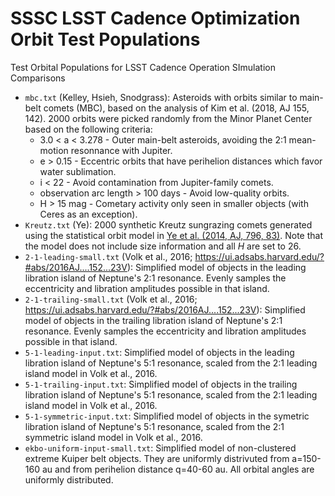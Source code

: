 # SSSC LSST Cadence Optimization Orbit Test Populations
Test Orbital Populations for LSST Cadence Operation SImulation Comparisons 

* `mbc.txt` (Kelley, Hsieh, Snodgrass): Asteroids with orbits similar to main-belt comets (MBC), based on the analysis of Kim et al. (2018, AJ 155, 142).  2000 orbits were picked randomly from the Minor Planet Center based on the following criteria:
  * 3.0 < a < 3.278 - Outer main-belt asteroids, avoiding the 2:1 mean-motion resonnance with Jupiter.
  * e > 0.15 - Eccentric orbits that have perihelion distances which favor water sublimation.
  * i < 22 - Avoid contamination from Jupiter-family comets.
  * observation arc length > 100 days - Avoid low-quality orbits.
  * H > 15 mag - Cometary activity only seen in smaller objects (with Ceres as an exception).
* `Kreutz.txt` (Ye): 2000 synthetic Kreutz sungrazing comets generated using the statistical orbit model in [Ye et al. (2014, AJ, 796, 83)](http://iopscience.iop.org/article/10.1088/0004-637X/796/2/83/meta). Note that the model does not include size information and all $H$ are set to 26.
* `2-1-leading-small.txt` (Volk et al., 2016; https://ui.adsabs.harvard.edu/?#abs/2016AJ....152...23V): Simplified model of objects in the leading libration island of Neptune's 2:1 resonance. Evenly samples the eccentricity and libration amplitudes possible in that island.
* `2-1-trailing-small.txt` (Volk et al., 2016; https://ui.adsabs.harvard.edu/?#abs/2016AJ....152...23V): Simplified model of objects in the trailing libration island of Neptune's 2:1 resonance. Evenly samples the eccentricity and libration amplitudes possible in that island.
* `5-1-leading-input.txt`: Simplified model of objects in the leading libration island of Neptune's 5:1 resonance, scaled from the 2:1 leading island model in Volk et al., 2016.
* `5-1-trailing-input.txt`: Simplified model of objects in the trailing libration island of Neptune's 5:1 resonance, scaled from the 2:1 leading island model in Volk et al., 2016.
* `5-1-symmetric-input.txt`: Simplified model of objects in the symetric libration island of Neptune's 5:1 resonance, scaled from the 2:1 symmetric island model in Volk et al., 2016.
* `ekbo-uniform-input-small.txt`: Simplified model of non-clustered extreme Kuiper belt objects. They are uniformly distrivuted from a=150-160 au and from perihelion distance q=40-60 au. All orbital angles are uniformly distributed.
